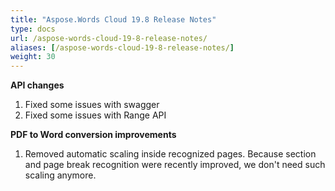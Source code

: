 ```yaml
---
title: "Aspose.Words Cloud 19.8 Release Notes"
type: docs
url: /aspose-words-cloud-19-8-release-notes/
aliases: [/aspose-words-cloud-19-8-release-notes/]
weight: 30
---
```


**API changes**

1. Fixed some issues with swagger
1. Fixed some issues with Range API

**PDF to Word conversion improvements**

1. Removed automatic scaling inside recognized pages. Because section and page break recognition were recently improved, we don't need such scaling anymore.

